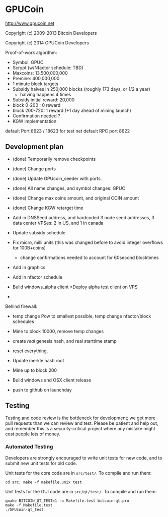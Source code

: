 GPUCoin
================================

http://www.gpucoin.net

Copyright (c) 2009-2013 Bitcoin Developers

Copyright (c) 2014 GPUCoin Developers

Proof-of-work algorithm:
 - Symbol: GPUC
 - Scrypt (w/Nfactor schedule: TBD)
 - Maxcoins: 13,500,000,000
 - Premine: 400,000,000
 - 1 minute block targets
 - Subsidy halves in 250,000 blocks (roughly 173 days, or 1/2 a year)
   - halving happens 4 times
 - Subsidy initial reward: 20,000
  - block 0-200 : 0 reward
  - block 200-720: 1 reward (+1 day ahead of mining launch) 
 - Confirmation needed ?
 - KGW implementation
 
default Port 8623  / 18623 for test net
default RPC port 8622 


Development plan
-------

  - (done) Temporarily remove checkpoints 
  - (done) Change ports
  - (done) Update GPUcoin_seeder with ports.
  - (done) All name changes, and symbol changes: GPUC
  - (done) Change max coins amount, and original COIN amount
  - (done) Change KGW retarget time
  - Add in DNSSeed address, and hardcoded 3 node seed addresses, 3 data center VPSes: 2 in US, and 1 in canada
  - Update subsidy schedule
  - Fix micro, milli units (this was changed before to avoid integer overflows for 100B+coins)
    - change confirmations needed to account for 60second blocktimes
  - Add in graphics
    
  - Add in nfactor schedule



  - Build windows_alpha client
  *Deploy alpha test client on VPS
  - <push to github as code complete ahead of deployment>

Behind firewall:
  
  - temp change Pow to smallest possible, temp change nfactor/block schedules
  - Mine to block 10000, remove temp changes
  
  - create *real* genesis hash, and real starttime stamp
  - reset everything.  
  - Update merkle hash root
  - Mine up to block 200
  
  - Build windows and OSX client release
  
  - push to github on launchday


Testing
-------

Testing and code review is the bottleneck for development; we get more pull
requests than we can review and test. Please be patient and help out, and
remember this is a security-critical project where any mistake might cost people
lots of money.

### Automated Testing

Developers are strongly encouraged to write unit tests for new code, and to
submit new unit tests for old code.

Unit tests for the core code are in `src/test/`. To compile and run them:

    cd src; make -f makefile.unix test

Unit tests for the GUI code are in `src/qt/test/`. To compile and run them:

    qmake BITCOIN_QT_TEST=1 -o Makefile.test bitcoin-qt.pro
    make -f Makefile.test
    ./GPUcoin-qt_test

